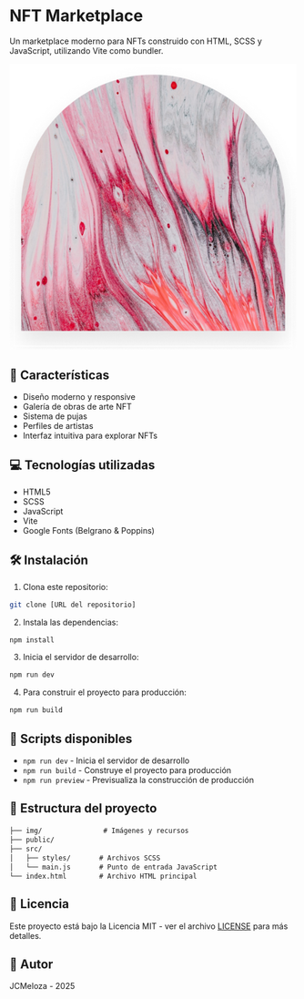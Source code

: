 # NFT Marketplace

Un marketplace moderno para NFTs construido con HTML, SCSS y JavaScript, utilizando Vite como bundler.

![NFT Marketplace Preview](/img/nft-image.png)

## 🚀 Características

- Diseño moderno y responsive
- Galería de obras de arte NFT
- Sistema de pujas
- Perfiles de artistas
- Interfaz intuitiva para explorar NFTs

## 💻 Tecnologías utilizadas

- HTML5
- SCSS
- JavaScript
- Vite
- Google Fonts (Belgrano & Poppins)

## 🛠️ Instalación

1. Clona este repositorio:
```bash
git clone [URL del repositorio]
```

2. Instala las dependencias:
```bash
npm install
```

3. Inicia el servidor de desarrollo:
```bash
npm run dev
```

4. Para construir el proyecto para producción:
```bash
npm run build
```

## 📝 Scripts disponibles

- `npm run dev` - Inicia el servidor de desarrollo
- `npm run build` - Construye el proyecto para producción
- `npm run preview` - Previsualiza la construcción de producción

## 🎨 Estructura del proyecto

```
├── img/               # Imágenes y recursos
├── public/           
├── src/
│   ├── styles/       # Archivos SCSS
│   └── main.js       # Punto de entrada JavaScript
└── index.html        # Archivo HTML principal
```

## 📄 Licencia

Este proyecto está bajo la Licencia MIT - ver el archivo [LICENSE](LICENSE) para más detalles.

## 👤 Autor

JCMeloza - 2025